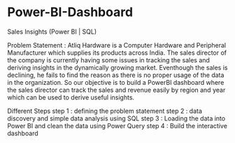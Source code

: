 # Power-BI-Dashboard
Sales Insights (Power BI |  SQL)

Problem Statement : Atliq Hardware is a Computer Hardware and Peripheral Manufacturer which supplies its products across India. The sales director of the company is currently having some issues in tracking the sales and deriving insights in the dynamically growing market. Eventhough the sales is declining, he fails to find the reason as there is no proper usage of the data in the organization. So our objective is to build a PowerBI dashboard where the sales director can track the sales and revenue easily by region and year which can be used to derive useful insights.

Different Steps 
step 1 : defining the problem statement
step 2 : data discovery and simple data analysis using SQL
step 3 : Loading the data into Power BI and clean the data using Power Query
step 4 : Build the interactive dashboard
